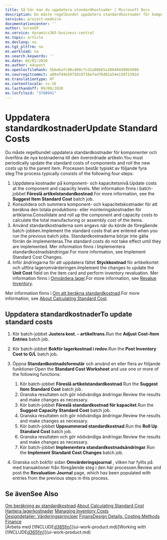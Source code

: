 ```yaml
---
title: Så här kan du uppdatera standardkostnader | Microsoft Docs
description: Du måste regelbundet uppdatera standardkostnader för komponenter och överföra de nya kostnaderna till den överordnade artikeln.
services: project-madeira
documentationcenter: ''
author: SorenGP
ms.service: dynamics365-business-central
ms.topic: article
ms.devlang: na
ms.tgt_pltfrm: na
ms.workload: na
ms.search.keywords: ''
ms.date: 04/01/2020
ms.author: edupont
ms.openlocfilehash: 5bbe6afc90cd89c7cd1a98b65a386404d90b5088
ms.sourcegitcommit: a80afd4e5075018716efad76d82a54e158f1392d
ms.translationtype: HT
ms.contentlocale: sv-SE
ms.lasthandoff: 09/09/2020
ms.locfileid: "3780941"
---
```

# <a name="update-standard-costs"></a><span data-ttu-id="04baf-103">Uppdatera standardkostnader</span><span class="sxs-lookup"><span data-stu-id="04baf-103">Update Standard Costs</span></span>
<span data-ttu-id="04baf-104">Du måste regelbundet uppdatera standardkostnader för komponenter och överföra de nya kostnaderna till den överordnade artikeln.</span><span class="sxs-lookup"><span data-stu-id="04baf-104">You must periodically update the standard costs of components and roll the new costs up to the parent item.</span></span> <span data-ttu-id="04baf-105">Processen består typiskt av följande fyra steg:</span><span class="sxs-lookup"><span data-stu-id="04baf-105">The process typically consists of the following four steps:</span></span>  

1.  <span data-ttu-id="04baf-106">Uppdatera kostnader på komponent- och kapacitetsnivå.</span><span class="sxs-lookup"><span data-stu-id="04baf-106">Update costs at the component and capacity levels.</span></span> <span data-ttu-id="04baf-107">Mer information finns i batch-jobbet **Föreslå artikelstandardkostnad**.</span><span class="sxs-lookup"><span data-stu-id="04baf-107">For more information, see the **Suggest Item Standard Cost** batch job.</span></span>  
2.  <span data-ttu-id="04baf-108">Konsolidera och summera komponent- och kapacitetskostnader för att beräkna den totala produktions- eller monteringskostnaden för artiklarna.</span><span class="sxs-lookup"><span data-stu-id="04baf-108">Consolidate and roll up the component and capacity costs to calculate the total manufacturing or assembly cost of the items.</span></span>  
3.  <span data-ttu-id="04baf-109">Använd standardkostnaderna som angavs när du körde de föregående batch-jobben.</span><span class="sxs-lookup"><span data-stu-id="04baf-109">Implement the standard costs that are entered when you run the previous batch jobs.</span></span> <span data-ttu-id="04baf-110">Standardkostnaderna börjar inte gälla förrän de implementeras.</span><span class="sxs-lookup"><span data-stu-id="04baf-110">The standard costs do not take effect until they are implemented.</span></span> <span data-ttu-id="04baf-111">Mer information finns i Implementera standardkostnadsändringar.</span><span class="sxs-lookup"><span data-stu-id="04baf-111">For more information, see Implement Standard Cost Changes.</span></span>  
4.  <span data-ttu-id="04baf-112">Inför ändringarna för att uppdatera fältet **Styckkostnad** för artikelkortet och utföra lageromvärderingen.</span><span class="sxs-lookup"><span data-stu-id="04baf-112">Implement the changes to update the **Unit Cost** field on the item card and perform inventory revaluation.</span></span> <span data-ttu-id="04baf-113">Mer information finns i [Omvärdera lager](inventory-how-revalue-inventory.md).</span><span class="sxs-lookup"><span data-stu-id="04baf-113">For more information, see [Revalue Inventory](inventory-how-revalue-inventory.md).</span></span>  

<span data-ttu-id="04baf-114">Mer information finns i [Om att beräkna standardkostnad](finance-about-calculating-standard-cost.md).</span><span class="sxs-lookup"><span data-stu-id="04baf-114">For more information, see [About Calculating Standard Cost](finance-about-calculating-standard-cost.md).</span></span>  
## <a name="to-update-standard-costs"></a><span data-ttu-id="04baf-115">Uppdatera standardkostnader</span><span class="sxs-lookup"><span data-stu-id="04baf-115">To update standard costs</span></span>  
1.  <span data-ttu-id="04baf-116">Kör batch-jobbet **Justera kost. - artikeltrans.**</span><span class="sxs-lookup"><span data-stu-id="04baf-116">Run the **Adjust Cost-Item Entries** batch job.</span></span>  
2.  <span data-ttu-id="04baf-117">Kör batch-jobbet **Bokför lagerkostnad i redov.**</span><span class="sxs-lookup"><span data-stu-id="04baf-117">Run the **Post Inventory Cost to G/L** batch job.</span></span>  
3.  <span data-ttu-id="04baf-118">Öppna **Standardkostnadsformulär** och använd en eller flera av följande funktioner:</span><span class="sxs-lookup"><span data-stu-id="04baf-118">Open the **Standard Cost Worksheet** and use one or more of the following functions:</span></span>  

    1.  <span data-ttu-id="04baf-119">Kör batch-jobbet **Föreslå artikelstandardkostnad**.</span><span class="sxs-lookup"><span data-stu-id="04baf-119">Run the **Suggest Item Standard Cost** batch job.</span></span>  
    2.  <span data-ttu-id="04baf-120">Granska resultaten och gör nödvändiga ändringar.</span><span class="sxs-lookup"><span data-stu-id="04baf-120">Review the results and make changes as necessary.</span></span>  
    3.  <span data-ttu-id="04baf-121">Kör batch-jobbet **Föreslå standardkostnad för kapacitet**.</span><span class="sxs-lookup"><span data-stu-id="04baf-121">Run the **Suggest Capacity Standard Cost** batch job.</span></span>  
    4.  <span data-ttu-id="04baf-122">Granska resultaten och gör nödvändiga ändringar.</span><span class="sxs-lookup"><span data-stu-id="04baf-122">Review the results and make changes as necessary.</span></span>
    5. <span data-ttu-id="04baf-123">Kör batch-jobbet **Uppsummerad standardkostnad**.</span><span class="sxs-lookup"><span data-stu-id="04baf-123">Run the **Roll Up Standard Cost** batch job.</span></span>
    6.  <span data-ttu-id="04baf-124">Granska resultaten och gör nödvändiga ändringar.</span><span class="sxs-lookup"><span data-stu-id="04baf-124">Review the results and make changes as necessary.</span></span>
    7.  <span data-ttu-id="04baf-125">Kör batch-jobbet **Implementera standardkostnadsändringar**.</span><span class="sxs-lookup"><span data-stu-id="04baf-125">Run the **Implement Standard Cost Changes** batch job.</span></span>  
4.  <span data-ttu-id="04baf-126">Granska och bokför sidan **Omvärderingsjournal** , vilken har fyllts på med transaktioner från föregående steg i den här processen.</span><span class="sxs-lookup"><span data-stu-id="04baf-126">Review and post the **Revaluation Journal** page, which has been populated with entries from the previous steps in this process.</span></span>  

## <a name="see-also"></a><span data-ttu-id="04baf-127">Se även</span><span class="sxs-lookup"><span data-stu-id="04baf-127">See Also</span></span>  
 <span data-ttu-id="04baf-128">[Om beräkning av standardkostnad](finance-about-calculating-standard-cost.md) </span><span class="sxs-lookup"><span data-stu-id="04baf-128">[About Calculating Standard Cost](finance-about-calculating-standard-cost.md) </span></span>  
 <span data-ttu-id="04baf-129">[Hantera lagerkostnader](finance-manage-inventory-costs.md) </span><span class="sxs-lookup"><span data-stu-id="04baf-129">[Managing Inventory Costs](finance-manage-inventory-costs.md) </span></span>  
 <span data-ttu-id="04baf-130">[Designdetaljer: Värderingsprinciper](design-details-costing-methods.md) [Finans](finance.md)</span><span class="sxs-lookup"><span data-stu-id="04baf-130">[Design Details: Costing Methods](design-details-costing-methods.md) [Finance](finance.md)</span></span>  
 <span data-ttu-id="04baf-131">[Arbeta med [!INCLUDE[d365fin](includes/d365fin_md.md)]](ui-work-product.md)</span><span class="sxs-lookup"><span data-stu-id="04baf-131">[Working with [!INCLUDE[d365fin](includes/d365fin_md.md)]](ui-work-product.md)</span></span>  
